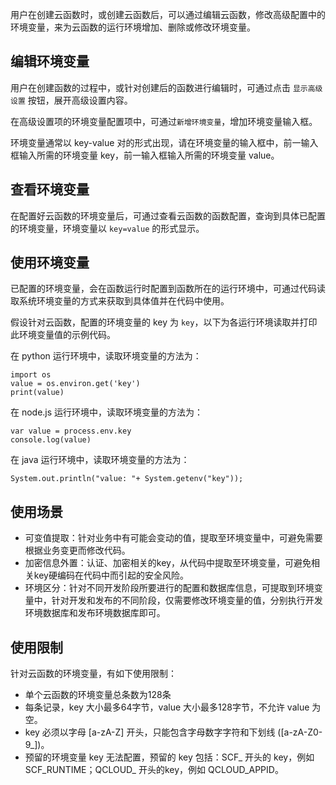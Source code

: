 用户在创建云函数时，或创建云函数后，可以通过编辑云函数，修改高级配置中的环境变量，来为云函数的运行环境增加、删除或修改环境变量。

## 编辑环境变量

用户在创建函数的过程中，或针对创建后的函数进行编辑时，可通过点击 `显示高级设置` 按钮，展开高级设置内容。

在高级设置项的环境变量配置项中，可通过`新增环境变量`，增加环境变量输入框。

环境变量通常以 key-value 对的形式出现，请在环境变量的输入框中，前一输入框输入所需的环境变量 key，前一输入框输入所需的环境变量 value。

## 查看环境变量

在配置好云函数的环境变量后，可通过查看云函数的函数配置，查询到具体已配置的环境变量，环境变量以 `key=value` 的形式显示。

## 使用环境变量

已配置的环境变量，会在函数运行时配置到函数所在的运行环境中，可通过代码读取系统环境变量的方式来获取到具体值并在代码中使用。

假设针对云函数，配置的环境变量的 key 为 `key`，以下为各运行环境读取并打印此环境变量值的示例代码。

在 python 运行环境中，读取环境变量的方法为：
```
import os
value = os.environ.get('key')
print(value)
```

在 node.js 运行环境中，读取环境变量的方法为：
```
var value = process.env.key
console.log(value)
```

在 java 运行环境中，读取环境变量的方法为：
```
System.out.println("value: "+ System.getenv("key"));
```

## 使用场景

* 可变值提取：针对业务中有可能会变动的值，提取至环境变量中，可避免需要根据业务变更而修改代码。
* 加密信息外置：认证、加密相关的key，从代码中提取至环境变量，可避免相关key硬编码在代码中而引起的安全风险。
* 环境区分：针对不同开发阶段所要进行的配置和数据库信息，可提取到环境变量中，针对开发和发布的不同阶段，仅需要修改环境变量的值，分别执行开发环境数据库和发布环境数据库即可。

## 使用限制

针对云函数的环境变量，有如下使用限制：

- 单个云函数的环境变量总条数为128条 
- 每条记录，key 大小最多64字节，value 大小最多128字节，不允许 value 为空。 
- key 必须以字母 [a-zA-Z] 开头，只能包含字母数字字符和下划线 ([a-zA-Z0-9_])。
- 预留的环境变量 key 无法配置，预留的 key 包括：SCF\_ 开头的 key，例如 SCF\_RUNTIME；QCLOUD\_ 开头的key，例如 QCLOUD\_APPID。
